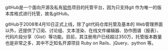 

gitHub是一个面向开源及私有[软件](https://baike.baidu.com/item/%E8%BD%AF%E4%BB%B6/12053)项目的托管平台，因为只支持git 作为唯一的版本库格式进行托管，故名gitHub。

gitHub于2008年4月10日正式上线，除了git代码仓库托管及基本的 Web管理界面以外，还提供了订阅、讨论组、文本渲染、在线文件编辑器、协作图谱（报表）、代码片段分享（Gist）等功能。目前，其注册用户已经超过350万，托管版本数量也是非常之多，其中不乏知名开源项目 Ruby on Rails、jQuery、python 等。







